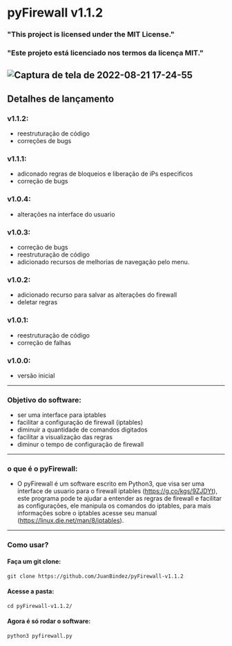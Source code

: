 # pyFirewall v1.1.2

### "This project is licensed under the MIT License."

### "Este projeto está licenciado nos termos da licença MIT."

![Captura de tela de 2022-08-21 17-24-55](https://user-images.githubusercontent.com/79322362/185809514-46d969e8-f18e-4bfb-9c79-547595f40dfe.png)
----------

##                           Detalhes de lançamento

### v1.1.2:

- reestruturação de código
- correções de bugs

### v1.1.1:

- adiconado regras de bloqueios e liberação de iPs especificos
- correção de bugs

### v1.0.4:

- alterações na interface do usuario

### v1.0.3:

- correção de bugs
- reestruturação de código
- adicionado recursos de melhorias de navegação pelo menu.

### v1.0.2:

- adicionado recurso para salvar as alterações do firewall
- deletar regras

### v1.0.1:

- reestruturação de código 
- correção de falhas

### v1.0.0:

- versão inicial 
----------
### Objetivo do software:

- ser uma interface para iptables
- facilitar a configuração de firewall (iptables)
- diminuir a quantidade de comandos digitados
- facilitar a visualização das regras
- diminur o tempo de configuração de firewall
----------
### o que é o pyFirewall:

- O pyFirewall é um software escrito em Python3, que visa ser uma interface de usuario para o firewall iptables (https://g.co/kgs/9ZJDYt), este programa pode te  ajudar a entender as regras de firewall e facilitar as configurações, ele manipula os comandos do iptables, para mais informações sobre o iptables acesse seu manual (https://linux.die.net/man/8/iptables).
----------
### Como usar?

#### Faça um git clone:

    git clone https://github.com/JuanBindez/pyFirewall-v1.1.2
    
#### Acesse a pasta:

    cd pyFirewall-v1.1.2/
#### Agora é só rodar o software:

    python3 pyfirewall.py
